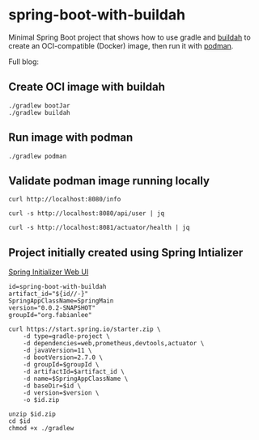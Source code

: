 # spring-boot-with-buildah

Minimal Spring Boot project that shows how to use gradle and [buildah](https://buildah.io/) to create an OCI-compatible (Docker) image, then run it with [podman](https://podman.io/).

Full blog: 

## Create OCI image with buildah

```
./gradlew bootJar
./gradlew buildah
```

## Run image with podman

```
./gradlew podman
```

## Validate podman image running locally

```
curl http://localhost:8080/info

curl -s http://localhost:8080/api/user | jq

curl -s http://localhost:8081/actuator/health | jq
```

## Project initially created using Spring Intializer

[Spring Initializer Web UI](https://start.spring.io/)

```
id=spring-boot-with-buildah
artifact_id="${id//-}"
SpringAppClassName=SpringMain
version="0.0.2-SNAPSHOT"
groupId="org.fabianlee"

curl https://start.spring.io/starter.zip \
    -d type=gradle-project \
    -d dependencies=web,prometheus,devtools,actuator \
    -d javaVersion=11 \
    -d bootVersion=2.7.0 \
    -d groupId=$groupId \
    -d artifactId=$artifact_id \
    -d name=$SpringAppClassName \
    -d baseDir=$id \
    -d version=$version \
    -o $id.zip

unzip $id.zip
cd $id
chmod +x ./gradlew
```


